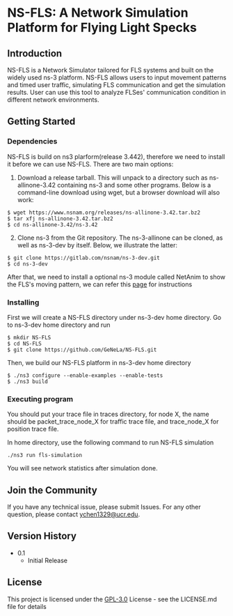 # NS-FLS: A Network Simulation Platform for Flying Light Specks

## Introduction

NS-FLS is a Network Simulator tailored for FLS systems and built on the widely used ns-3 platform. NS-FLS allows users to input movement patterns and timed user traffic, simulating FLS communication and get the simulation results. User can use this tool to analyze FLSes' communication condition in different network environments.

## Getting Started

### Dependencies

NS-FLS is build on ns3 plarform(release 3.442), therefore we need to install it before we can use NS-FLS.
There are two main options:

1. Download a release tarball. This will unpack to a directory such as ns-allinone-3.42 containing ns-3 and some other programs. Below is a command-line download using wget, but a browser download will also work:

```
$ wget https://www.nsnam.org/releases/ns-allinone-3.42.tar.bz2
$ tar xfj ns-allinone-3.42.tar.bz2
$ cd ns-allinone-3.42/ns-3.42
```

2. Clone ns-3 from the Git repository. The ns-3-allinone can be cloned, as well as ns-3-dev by itself. Below, we illustrate the latter:

```
$ git clone https://gitlab.com/nsnam/ns-3-dev.git
$ cd ns-3-dev
```

After that, we need to install a optional ns-3 module called NetAnim to show the FLS's moving pattern, we can refer this [page](https://www.nsnam.org/wiki/NetAnim_3.107) for instructions

### Installing

First we will create a NS-FLS directory under ns-3-dev home directory. Go to ns-3-dev home directory and run

```
$ mkdir NS-FLS
$ cd NS-FLS
$ git clone https://github.com/GeNeLa/NS-FLS.git
```

Then, we build our NS-FLS platform in ns-3-dev home directory

```
$ ./ns3 configure --enable-examples --enable-tests
$ ./ns3 build
```

### Executing program

You should put your trace file in traces directory, for node X, the name should be packet_trace_node_X for traffic trace file, and trace_node_X for position trace file.

In home directory, use the following command to run NS-FLS simulation

```
./ns3 run fls-simulation
```

You will see network statistics after simulation done.

## Join the Community

If you have any technical issue, please submit Issues. For any other question, please contact ychen1329@ucr.edu.

## Version History

- 0.1
  - Initial Release

## License

This project is licensed under the [GPL-3.0](https://www.gnu.org/licenses/gpl-3.0.en.html) License - see the LICENSE.md file for details

